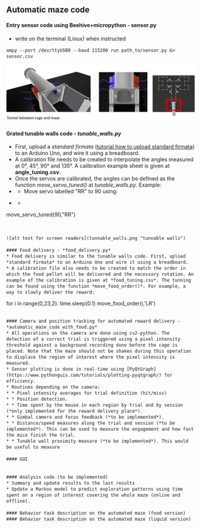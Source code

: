 ## Automatic maze code

#### Entry sensor code using Beehive+micropython - **sensor.py**
* write on the terminal (Linux) when instructed
```
ampy --port /dev/ttyUSB0 --baud 115200 run path_to/sensor.py &> sensor.csv
```

![alt text for screen readers](sensor_tunnel.png "tunnable walls")

#### Grated tunable walls code - *tunable_walls.py*
* First, upload a *standard firmata* ([tutorial how to upload standard firmata](https://www.instructables.com/Arduino-Installing-Standard-Firmata/)) to an Arduino Uno, and wire it using a breadboard.
* A calibration file needs to be created to interpolate the angles measured at 0°, 45°, 90° and 135°. A calibration example sheet is given at **angle_tuning.csv**.
* Once the servos are calibrated, the angles can be defined as the function *move_servo_tuned()* at *tunable_walls.py*. Example:
* * Move servo labelled "RR" to 90 using:
* * ```
 move_servo_tuned(90,"RR")
```


![alt text for screen readers](tunnable_walls.png "tunnable walls")

#### Food delivery - *food_delivery.py*
* Food delivery is similar to the tunable walls code. First, upload *standard firmata* to an Arduino Uno and wire it using a breadboard.
* A calibration file also needs to be created to match the order in which the food pellet will be delivered and the necessary rotation. An example of the calibration is given at *food_tuning.csv*. The tunning can be found using the function *move_food_order()*. For example, a way to slowly deliver the reward:
```
for i in range(0,23,2):
      time.sleep(0.1)
      move_food_order(i,'LR')
```

#### Camera and position tracking for automated reward delivery - *automatic_maze_code_with_food.py*
* All operations on the camera are done using cv2-python. The detection of a correct trial is triggered using a pixel intensity threshold against a background recording done before the cage is placed. Note that the maze should not be shaken during this operation to displace the region of interest where the pixel intensity is measured.
* Sensor plotting is done in real-time using [PyQtGraph](https://www.pythonguis.com/tutorials/plotting-pyqtgraph/) for efficiency.
* Routines depending on the camera:
* * Pixel intensity averages for trial definition (hit/miss)
* * Position detection.
* * Time spent by the mouse in each region by trial and by session (*only implemented for the reward delivery place*).
* * Gimbal camera and focus feedback (*to be implemented*).
* * Distance/speed measures along the trial and session (*to be implemented*). This can be used to measure the engagement and how fast the mice finish the trial.
* * Tunable wall proximity measure (*to be implemented*). This would be useful to measure

#### GUI


#### Analysis code (to be implemented)
* Summary and update results to the last results
* Update a Markov model to predict exploration patterns using time spent on a region of interest covering the whole maze (online and offline).

#### Behavior task description on the automated maze (food version)
#### Behavior task description on the automated maze (liquid version)
